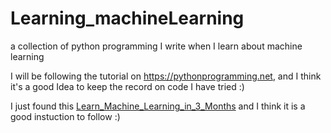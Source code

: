# Learning_machineLearning
a collection of python programming I write when I learn about machine learning

I will be following the tutorial on https://pythonprogramming.net, and I think it's a good Idea to keep the record on code I have tried :)

I just found this [Learn_Machine_Learning_in_3_Months](https://github.com/llSourcell/Learn_Machine_Learning_in_3_Months) and I think it is a good instuction to follow :)
